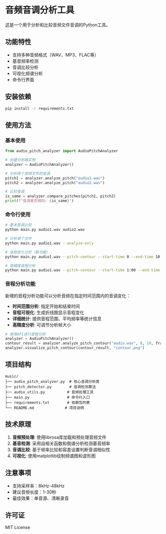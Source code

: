 # 音频音调分析工具

这是一个用于分析和比较音频文件音调的Python工具。

## 功能特性

- 支持多种音频格式（WAV、MP3、FLAC等）
- 基音频率检测
- 音调比较分析
- 可视化频谱分析
- 命令行界面

## 安装依赖

```bash
pip install -r requirements.txt
```

## 使用方法

### 基本使用

```python
from audio_pitch_analyzer import AudioPitchAnalyzer

# 创建分析器实例
analyzer = AudioPitchAnalyzer()

# 分析两个音频文件的音调
pitch1 = analyzer.analyze_pitch("audio1.wav")
pitch2 = analyzer.analyze_pitch("audio2.wav")

# 比较音调
is_same = analyzer.compare_pitches(pitch1, pitch2)
print(f"音调是否相同: {is_same}")
```

### 命令行使用

```bash
# 基本音调比较
python main.py audio1.wav audio2.wav

# 分析单个文件
python main.py audio1.wav --analyze-only

# 音程变化分析（新功能）
python main.py audio1.wav --pitch-contour --start-time 0 --end-time 10

# 高精度音程分析
python main.py audio1.wav --pitch-contour --start-time 1:00 --end-time 1:30 --frame-size 0.05
```

### 音程分析功能

新增的音程分析功能可以分析音频在指定时间范围内的音调变化：

- **时间范围分析**: 指定开始和结束时间
- **音程可视化**: 生成折线图显示音程变化
- **详细统计**: 提供音程范围、平均频率等统计信息
- **高精度分析**: 可调节分析帧大小

```python
# 使用API进行音程分析
analyzer = AudioPitchAnalyzer()
contour_result = analyzer.analyze_pitch_contour("audio.wav", 0, 10, frame_size=0.1)
analyzer.visualize_pitch_contour(contour_result, "contour.png")
```

## 项目结构

```
music/
├── audio_pitch_analyzer.py  # 核心音调分析类
├── pitch_detector.py        # 音调检测算法
├── audio_utils.py          # 音频处理工具
├── main.py                 # 命令行入口
├── requirements.txt        # 依赖包列表
└── README.md              # 项目说明
```

## 技术原理

1. **音频预处理**: 使用librosa库加载和预处理音频文件
2. **基音检测**: 采用自相关函数和倒谱分析检测基音频率
3. **音调比较**: 基于频率比较和容差设置判断音调相似性
4. **可视化**: 使用matplotlib绘制频谱图和波形图

## 注意事项

- 支持采样率：8kHz-48kHz
- 建议音频长度：1-30秒
- 最佳效果：单音源、清晰录音

## 许可证

MIT License
